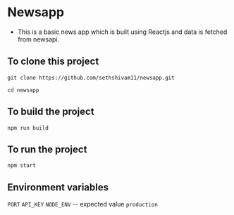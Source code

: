 # Newsapp

- This is a basic news app which is built using Reactjs and data is fetched from newsapi.

## To clone this project

`git clone https://github.com/sethshivam11/newsapp.git`

`cd newsapp`

## To build the project

`npm run build`

## To run the project

`npm start`

## Environment variables

`PORT`
`API_KEY`
`NODE_ENV` -- expected value `production`
